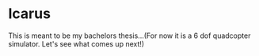 # Icarus
 This is meant to be my bachelors thesis...(For now it is a 6 dof quadcopter simulator. Let's see what comes up next!)
